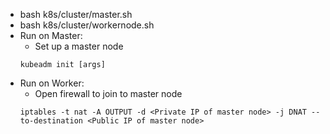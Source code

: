 - bash k8s/cluster/master.sh
- bash k8s/cluster/workernode.sh
- Run on Master:
  - Set up a master node
  ```
  kubeadm init [args]
  ```
- Run on Worker:
  - Open firewall to join to master node
  ```
  iptables -t nat -A OUTPUT -d <Private IP of master node> -j DNAT --to-destination <Public IP of master node>
  ```

